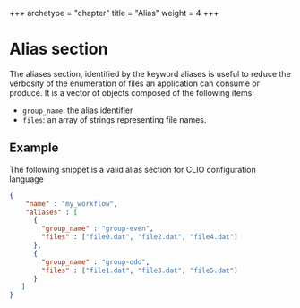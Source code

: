 +++
archetype = "chapter"
title = "Alias"
weight = 4
+++

# Alias section

The aliases section, identified by the keyword aliases is useful to reduce the verbosity of the enumeration of files an application can consume or produce. It is a vector of objects composed of the following items:

- `group_name`: the alias identifier  
- `files`: an array of strings representing file names.

## Example

The following snippet is a valid alias section for CLIO configuration language

```json
{
    "name" : "my_workflow",
    "aliases" : [
      {
        "group_name" : "group-even",
        "files" : ["file0.dat", "file2.dat", "file4.dat"]
      },
      {
        "group_name" : "group-odd",
        "files" : ["file1.dat", "file3.dat", "file5.dat"]
      }
   ] 
}
```  
